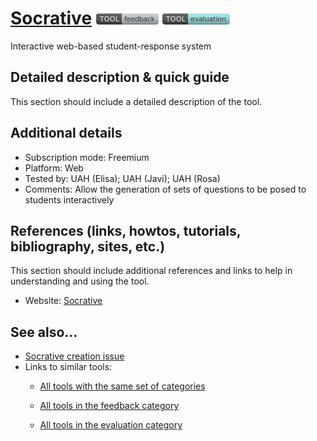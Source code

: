 # [Socrative](https://www.socrative.com/)  [<img src="images/feedback.png">](https://github.com/e-CLOSE/Toolbox/issues?q=label%3A01_TOOL+label%3Afeedback) [<img src="images/evaluation.png">](https://github.com/e-CLOSE/Toolbox/issues?q=label%3A01_TOOL+label%3Aevaluation)

Interactive web-based student-response system


## Detailed description & quick guide

This section should include a detailed description of the tool.


## Additional details

- Subscription mode: Freemium
- Platform: Web
- Tested by: UAH (Elisa); UAH (Javi); UAH (Rosa)
- Comments: Allow the generation of sets of questions to be posed to students interactively


## References (links, howtos, tutorials, bibliography, sites, etc.)

This section should include additional references and links to help in
understanding and using the tool.

- Website: [Socrative](https://www.socrative.com/)


## See also...

- [Socrative creation issue](https://github.com/e-CLOSE/Toolbox/issues/55)
- Links to similar tools:
  - [All tools with the same set of categories](https://github.com/e-CLOSE/Toolbox/issues?q=label%3A01_TOOL+label%3Aevaluation)

  - [All tools in the feedback category](https://github.com/e-CLOSE/Toolbox/issues?q=label%3A01_TOOL+label%3Afeedback)
  - [All tools in the evaluation category](https://github.com/e-CLOSE/Toolbox/issues?q=label%3A01_TOOL+label%3Aevaluation)
